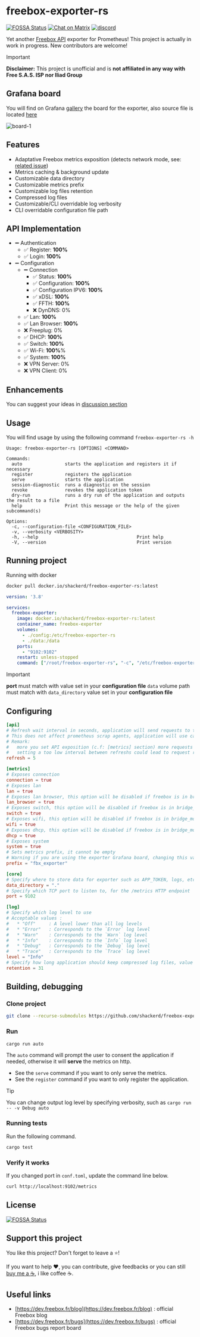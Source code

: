 # freebox-exporter-rs

[![FOSSA Status](https://app.fossa.com/api/projects/git%2Bgithub.com%2Fshackerd%2Ffreebox-exporter-rs.svg?type=shield)](https://app.fossa.com/projects/git%2Bgithub.com%2Fshackerd%2Ffreebox-exporter-rs?ref=badge_shield)
[![Chat on Matrix](https://matrix.to/img/matrix-badge.svg)](https://matrix.to/#/#freebox-exporter-rs:matrix.org)
[![discord](https://img.shields.io/badge/discord-join_chat-green)](
https://discord.gg/QfV2D2KZ)

Yet another [Freebox API](https://dev.freebox.fr/sdk/os/) exporter for Prometheus! This project is actually in work in progress. New contributors are welcome!

> [!IMPORTANT]
> **Disclaimer:** This project is unofficial and is **not affiliated in any way with Free S.A.S. ISP nor Iliad Group**

## Grafana board

You will find on Grafana [gallery](https://grafana.com/grafana/dashboards/21957) the board for the exporter, also source file is located [here](./grafana-board.json)

![board-1](./doc/board.png)

## Features

* Adaptative Freebox metrics exposition (detects network mode, see: [related issue](https://github.com/shackerd/freebox-exporter-rs/issues/2#issuecomment-2234856496))
* Metrics caching & background update
* Customizable data directory
* Customizable metrics prefix
* Customizable log files retention
* Compressed log files
* Customizable/CLI overridable log verbosity
* CLI overridable configuration file path

## API Implementation

* &#10134; Authentication
  * &#9989; Register: **100%**
  * &#9989; Login: **100%**
* &#10134; Configuration
  * &#10134; Connection
    * &#9989; Status: **100%**
    * &#9989; Configuration: **100%**
    * &#9989; Configuration IPV6: **100%**
    * &#9989; xDSL: **100%**
    * &#9989; FFTH: **100%**
    * &#10060; DynDNS: 0%
  * &#9989; Lan: **100%**
  * &#9989; Lan Browser: **100%**
  * &#10060; Freeplug: 0%
  * &#9989; DHCP: **100%**
  * &#9989; Switch: **100%**
  * &#9989; Wi-Fi: **100%**%
  * &#9989; System: **100%**
  * &#10060; VPN Server: 0%
  * &#10060; VPN Client: 0%

## Enhancements

You can suggest your ideas in [discussion section](https://github.com/shackerd/freebox-exporter-rs/discussions/categories/ideas)

## Usage

You will find usage by using the following command `freebox-exporter-rs -h`

``` text
Usage: freebox-exporter-rs [OPTIONS] <COMMAND>

Commands:
  auto                starts the application and registers it if necessary
  register            registers the application
  serve               starts the application
  session-diagnostic  runs a diagnostic on the session
  revoke              revokes the application token
  dry-run             runs a dry run of the application and outputs the result to a file
  help                Print this message or the help of the given subcommand(s)

Options:
  -c, --configuration-file <CONFIGURATION_FILE>
  -v, --verbosity <VERBOSITY>
  -h, --help                                     Print help
  -V, --version                                  Print version
```

## Running project

Running with docker

``` bash
docker pull docker.io/shackerd/freebox-exporter-rs:latest
```

``` yaml
version: '3.8'

services:
  freebox-exporter:
    image: docker.io/shackerd/freebox-exporter-rs:latest
    container_name: freebox-exporter
    volumes:
      - ./config:/etc/freebox-exporter-rs
      - ./data:/data
    ports:
      - "9102:9102"
    restart: unless-stopped
    command: ["/root/freebox-exporter-rs", "-c", "/etc/freebox-exporter-rs/config.toml" ,"auto"]
```

> [!IMPORTANT]
> **port** must match with value set in your **configuration file**
> `data` volume path must match with `data_directory` value set in your **configuration file**

## Configuring

``` toml
[api]
# Refresh wait interval in seconds, application will send requests to the freebox host on each refresh iteration
# This does not affect prometheus scrap agents, application will use cached values between calls
# Remark:
#   more you set API exposition (c.f: [metrics] section) more requests will be sent,
#   setting a too low interval between refreshs could lead to request rate limiting from freebox host
refresh = 5

[metrics]
# Exposes connection
connection = true
# Exposes lan
lan = true
# Exposes lan browser, this option will be disabled if freebox is in bridge_mode
lan_browser = true
# Exposes switch, this option will be disabled if freebox is in bridge_mode
switch = true
# Exposes wifi, this option will be disabled if freebox is in bridge_mode
wifi = true
# Exposes dhcp, this option will be disabled if freebox is in bridge_mode
dhcp = true
# Exposes system
system = true
# Sets metrics prefix, it cannot be empty
# Warning if you are using the exporter Grafana board, changing this value will cause the board to be unable to retrieve data if you do not update it
prefix = "fbx_exporter"

[core]
# Specify where to store data for exporter such as APP_TOKEN, logs, etc.
data_directory = "."
# Specify which TCP port to listen to, for the /metrics HTTP endpoint
port = 9102

[log]
# Specify which log level to use
# Acceptable values :
#   * "Off"     : A level lower than all log levels
#   * "Error"   : Corresponds to the `Error` log level
#   * "Warn"    : Corresponds to the `Warn` log level
#   * "Info"    : Corresponds to the `Info` log level
#   * "Debug"   : Corresponds to the `Debug` log level
#   * "Trace"   : Corresponds to the `Trace` log level
level = "Info"
# Specify how long application should keep compressed log files, value is in days
retention = 31
```

## Building, debugging

### Clone project

``` bash
git clone --recurse-submodules https://github.com/shackerd/freebox-exporter-rs.git && cd freebox-exporter-rs
```

### Run

``` bash
cargo run auto
```

The `auto` command will prompt the user to consent the application if needed, otherwise it will **serve** the metrics on http.

* See the `serve` command if you want to only serve the metrics.
* See the `register` command if you want to only register the application.

> [!TIP]
> You can change output log level by specifying verbosity, such as `cargo run -- -v Debug auto`

### Running tests

Run the following command.

``` bash
cargo test
```

### Verify it works

If you changed port in `conf.toml`, update the command line below.

``` bash
curl http://localhost:9102/metrics
```

## License

[![FOSSA Status](https://app.fossa.com/api/projects/git%2Bgithub.com%2Fshackerd%2Ffreebox-exporter-rs.svg?type=large)](https://app.fossa.com/projects/git%2Bgithub.com%2Fshackerd%2Ffreebox-exporter-rs?ref=badge_large)

## Support this project

You like this project? Don't forget to leave a :star:!

If you want to help :heart:, you can contribute, give feedbacks or you can still [buy me a :coffee:](https://ko-fi.com/shackrd), i like coffee ☕.

## Useful links

* [https://dev.freebox.fr/blog](https://dev.freebox.fr/blog) : official Freebox blog
* [https://dev.freebox.fr/bugs](https://dev.freebox.fr/bugs) : official Freebox bugs report board
